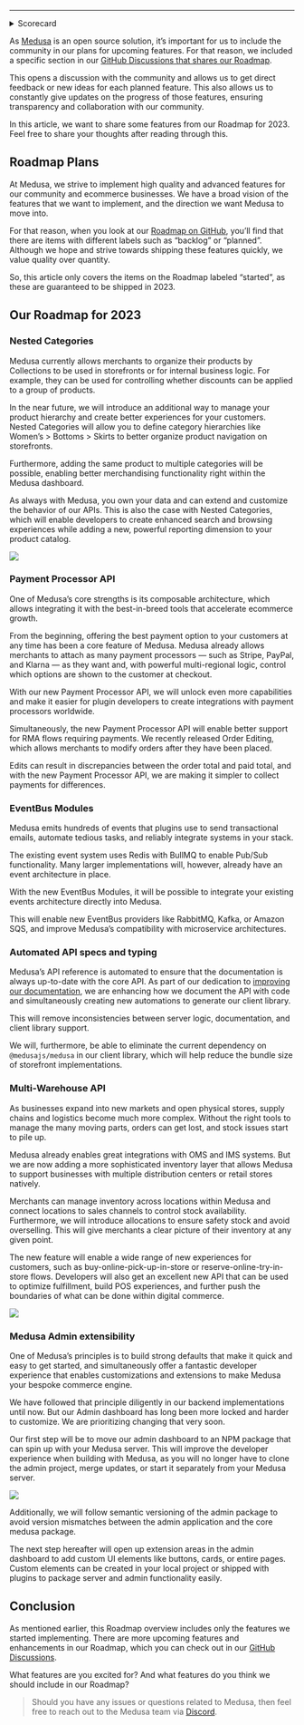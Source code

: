 ---

<details>
  <summary>Scorecard</summary>


> ⚠️ This should not be edited by the author.


[Content Quality](05a50394-45a2-4ec0-907b-48c6cfc07700)



  </details>


As [Medusa](https://github.com/medusajs/medusa) is an open source solution, it’s important for us to include the community in our plans for upcoming features. For that reason, we included a specific section in our [GitHub Discussions that shares our Roadmap](https://github.com/medusajs/medusa/discussions/categories/roadmap).


This opens a discussion with the community and allows us to get direct feedback or new ideas for each planned feature. This also allows us to constantly give updates on the progress of those features, ensuring transparency and collaboration with our community.


In this article, we want to share some features from our Roadmap for 2023. Feel free to share your thoughts after reading through this.


## Roadmap Plans


At Medusa, we strive to implement high quality and advanced features for our community and ecommerce businesses. We have a broad vision of the features that we want to implement, and the direction we want Medusa to move into.


For that reason, when you look at our [Roadmap on GitHub](https://github.com/medusajs/medusa/discussions/categories/roadmap), you’ll find that there are items with different labels such as “backlog” or “planned”. Although we hope and strive towards shipping these features quickly, we value quality over quantity.


So, this article only covers the items on the Roadmap labeled “started”, as these are guaranteed to be shipped in 2023.


## Our Roadmap for 2023


### Nested Categories


Medusa currently allows merchants to organize their products by Collections to be used in storefronts or for internal business logic. For example, they can be used for controlling whether discounts can be applied to a group of products.


In the near future, we will introduce an additional way to manage your product hierarchy and create better experiences for your customers. Nested Categories will allow you to define category hierarchies like Women’s > Bottoms > Skirts to better organize product navigation on storefronts.


Furthermore, adding the same product to multiple categories will be possible, enabling better merchandising functionality right within the Medusa dashboard.


As always with Medusa, you own your data and can extend and customize the behavior of our APIs. This is also the case with Nested Categories, which will enable developers to create enhanced search and browsing experiences while adding a new, powerful reporting dimension to your product catalog.


![](//3gDp8hST2V.png)


### **Payment Processor API**


One of Medusa’s core strengths is its composable architecture, which allows integrating it with the best-in-breed tools that accelerate ecommerce growth.


From the beginning, offering the best payment option to your customers at any time has been a core feature of Medusa. Medusa already allows merchants to attach as many payment processors — such as Stripe, PayPal, and Klarna — as they want and, with powerful multi-regional logic, control which options are shown to the customer at checkout.


With our new Payment Processor API, we will unlock even more capabilities and make it easier for plugin developers to create integrations with payment processors worldwide.


Simultaneously, the new Payment Processor API will enable better support for RMA flows requiring payments. We recently released Order Editing, which allows merchants to modify orders after they have been placed.


Edits can result in discrepancies between the order total and paid total, and with the new Payment Processor API, we are making it simpler to collect payments for differences.


### **EventBus Modules**


Medusa emits hundreds of events that plugins use to send transactional emails, automate tedious tasks, and reliably integrate systems in your stack. 


The existing event system uses Redis with BullMQ to enable Pub/Sub functionality. Many larger implementations will, however, already have an event architecture in place.


With the new EventBus Modules, it will be possible to integrate your existing events architecture directly into Medusa.


This will enable new EventBus providers like RabbitMQ, Kafka, or Amazon SQS, and improve Medusa’s compatibility with microservice architectures.


### Automated API specs and typing


Medusa’s API reference is automated to ensure that the documentation is always up-to-date with the core API. As part of our dedication to [improving our documentation](https://medusajs.com/blog/how-we-improved-our-documentation/), we are enhancing how we document the API with code and simultaneously creating new automations to generate our client library.


This will remove inconsistencies between server logic, documentation, and client library support. 


We will, furthermore, be able to eliminate the current dependency on `@medusajs/medusa` in our client library, which will help reduce the bundle size of storefront implementations. 


### Multi-Warehouse API


As businesses expand into new markets and open physical stores, supply chains and logistics become much more complex. Without the right tools to manage the many moving parts, orders can get lost, and stock issues start to pile up. 


Medusa already enables great integrations with OMS and IMS systems. But we are now adding a more sophisticated inventory layer that allows Medusa to support businesses with multiple distribution centers or retail stores natively.


Merchants can manage inventory across locations within Medusa and connect locations to sales channels to control stock availability.  Furthermore, we will introduce allocations to ensure safety stock and avoid overselling. This will give merchants a clear picture of their inventory at any given point. 


The new feature will enable a wide range of new experiences for customers, such as buy-online-pick-up-in-store or reserve-online-try-in-store flows. Developers will also get an excellent new API that can be used to optimize fulfillment, build POS experiences, and further push the boundaries of what can be done within digital commerce.


![](//0474gPoqmN.png)


### Medusa Admin extensibility


One of Medusa’s principles is to build strong defaults that make it quick and easy to get started, and simultaneously offer a fantastic developer experience that enables customizations and extensions to make Medusa your bespoke commerce engine.


We have followed that principle diligently in our backend implementations until now. But our Admin dashboard has long been more locked and harder to customize. We are prioritizing changing that very soon.


Our first step will be to move our admin dashboard to an NPM package that can spin up with your Medusa server. This will improve the developer experience when building with Medusa, as you will no longer have to clone the admin project, merge updates, or start it separately from your Medusa server.


![](//EpzgZGryrl.png)


Additionally, we will follow semantic versioning of the admin package to avoid version mismatches between the admin application and the core medusa package.


The next step hereafter will open up extension areas in the admin dashboard to add custom UI elements like buttons, cards, or entire pages. Custom elements can be created in your local project or shipped with plugins to package server and admin functionality easily.


## Conclusion


As mentioned earlier, this Roadmap overview includes only the features we started implementing. There are more upcoming features and enhancements in our Roadmap, which you can check out in our [GitHub Discussions](https://github.com/medusajs/medusa/discussions/categories/roadmap).


What features are you excited for? And what features do you think we should include in our Roadmap?


> Should you have any issues or questions related to Medusa, then feel free to reach out to the Medusa team via [Discord](https://discord.gg/F87eGuwkTp).

